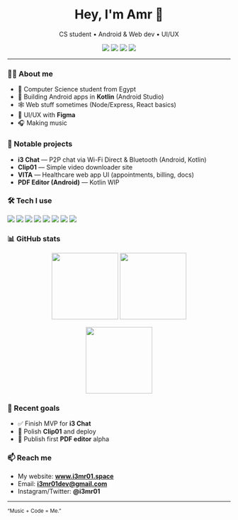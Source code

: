 
<!-- Profile README for @i3mr01 -->
<h1 align="center">Hey, I'm Amr 👋</h1>
<p align="center">
  CS student • Android & Web dev • UI/UX
</p>

<p align="center">
  <a href="mailto:i3mr01dev@gmail.com"><img src="https://img.shields.io/badge/Email-i3mr01dev%40gmail.com-informational?logo=gmail"></a>
  <a href="https://www.linkedin.com/in/i3mr01"><img src="https://img.shields.io/badge/LinkedIn-Amr%20Khaled-blue?logo=linkedin"></a>
  <a href="https://x.com/i3mr01"><img src="https://img.shields.io/badge/Follow-@i3mr01-black?logo=x"></a>
  <img src="https://komarev.com/ghpvc/?username=i3mr01&label=Profile%20views&color=brightgreen" />
</p>

---

### 🧑‍💻 About me
- 🏫 Computer Science student from Egypt  
- 📱 Building Android apps in **Kotlin** (Android Studio)  
- 🕸️ Web stuff sometimes (Node/Express, React basics)  
- 🎨 UI/UX with **Figma**
- 🎧 Making music

### 🚀 Notable projects
- **i3 Chat** — P2P chat via Wi-Fi Direct & Bluetooth (Android, Kotlin)  
- **Clip01** — Simple video downloader site  
- **VITA** — Healthcare web app UI (appointments, billing, docs)  
- **PDF Editor (Android)** — Kotlin WIP

### 🛠 Tech I use
<p>
  <img src="https://img.shields.io/badge/Kotlin-7F52FF?logo=kotlin&logoColor=white" />
  <img src="https://img.shields.io/badge/Android_Studio-3DDC84?logo=androidstudio&logoColor=white" />
  <img src="https://img.shields.io/badge/JavaScript-F7DF1E?logo=javascript&logoColor=black" />
  <img src="https://img.shields.io/badge/TypeScript-3178C6?logo=typescript&logoColor=white" />
  <img src="https://img.shields.io/badge/Node.js-339933?logo=nodedotjs&logoColor=white" />
  <img src="https://img.shields.io/badge/React-20232a?logo=react&logoColor=61DAFB" />
  <img src="https://img.shields.io/badge/Figma-F24E1E?logo=figma&logoColor=white" />
  <img src="https://img.shields.io/badge/Git-%23F05032?logo=git&logoColor=white" />
</p>

### 📊 GitHub stats
<p align="center">
  <img src="https://github-readme-stats.vercel.app/api?username=i3mr01&show_icons=true&theme=transparent" height="150" />
  <img src="https://github-readme-stats.vercel.app/api/top-langs/?username=i3mr01&layout=compact&theme=transparent" height="150" />
</p>
<p align="center">
  <img src="https://streak-stats.demolab.com?user=i3mr01&theme=transparent" height="150" />
</p>

### 📝 Recent goals
- ✅ Finish MVP for **i3 Chat**
- 🔧 Polish **Clip01** and deploy
- 🧩 Publish first **PDF editor** alpha

### 📫 Reach me
- My website: **www.i3mr01.space**
- Email: **i3mr01dev@gmail.com**  
- Instagram/Twitter: **@i3mr01**

---
<sub>“Music + Code = Me.”</sub>

